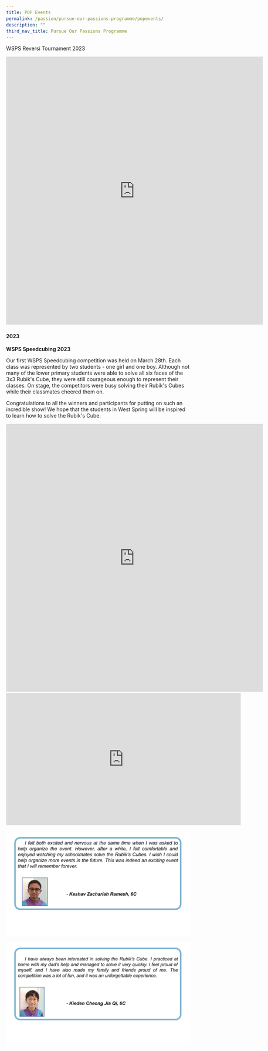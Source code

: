 ```yaml
---
title: POP Events
permalink: /passion/pursue-our-passions-programme/popevents/
description: ""
third_nav_title: Pursue Our Passions Programme
---
```

WSPS Reversi Tournament 2023
<iframe src="https://docs.google.com/presentation/d/e/2PACX-1vQ5K5EXYJOEEs_t5AYcPi4vSagH9Oqn3PCvPgerhtGvoN9Uzc6T5pqGK5d9NJZ9DA/embed?start=false&amp;loop=false&amp;delayms=3000" frameborder="0" width="700" height="729" allowfullscreen="true"></iframe>

#### 2023

**WSPS Speedcubing 2023**

Our first WSPS Speedcubing competition was held on March 28th. Each class was represented by two students - one girl and one boy. Although not many of the lower primary students were able to solve all six faces of the 3x3 Rubik's Cube, they were still courageous enough to represent their classes. On stage, the competitors were busy solving their Rubik's Cubes while their classmates cheered them on.

Congratulations to all the winners and participants for putting on such an incredible show! We hope that the students in West Spring will be inspired to learn how to solve the Rubik's Cube.

<iframe allowfullscreen="true" height="729" width="700" frameborder="0" src="https://docs.google.com/presentation/d/e/2PACX-1vTy25IXrV_EEExJN4qgVY3XZOGTlPDwFWFRqkfpbBdGkCdsfGT3q4WSAMAmKQjPeg/embed?start=false&amp;loop=false&amp;delayms=3000"></iframe>
<iframe src="https://player.vimeo.com/video/813444775?h=0ac696c3db" width="640" height="360" frameborder="0" allow="autoplay; fullscreen; picture-in-picture" allowfullscreen=""></iframe> <p><a href="https://vimeo.com/813444775">
</a>

</p>

![](/images/POP/updated%20speedcubing%20reflection%201.jpg)

![](/images/POP/updated%20speedcubing%20reflection%202.jpg)